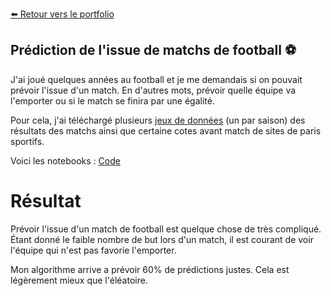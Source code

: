 [:arrow_left: Retour vers le portfolio](https://github.com/ThibaultLanthiez/Portfolio)

## Prédiction de l'issue de matchs de football :soccer:

J'ai joué quelques années au football et je me demandais si on pouvait prévoir l'issue d'un match. En d'autres mots, prévoir quelle équipe va l'emporter ou si le match se finira par une égalité. 

Pour cela, j'ai téléchargé plusieurs [jeux de données](http://www.football-data.co.uk/data.php) (un par saison) des résultats des matchs ainsi que certaine cotes avant match de sites de paris sportifs.

Voici les notebooks : [Code](https://github.com/ThibaultLanthiez/Prediction-issue-matchs-foot/blob/main/Projet_1_Classification_Odds_Football_leagues.ipynb)

# Résultat 

Prévoir l'issue d'un match de football est quelque chose de très compliqué. Étant donné le faible nombre de but lors d'un match, il est courant de voir l'équipe qui n'est pas favorie l'emporter.

Mon algorithme arrive a prévoir 60% de prédictions justes. Cela est légèrement mieux que l'éléatoire.

